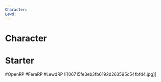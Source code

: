 ```yaml
---
Character: 
Lewd: 
---
```

# Character


# Starter


#OpenRP #FeraRP #LewdRP
![[06715fe3eb3fb6192d263595c54fbfd4.jpg]]